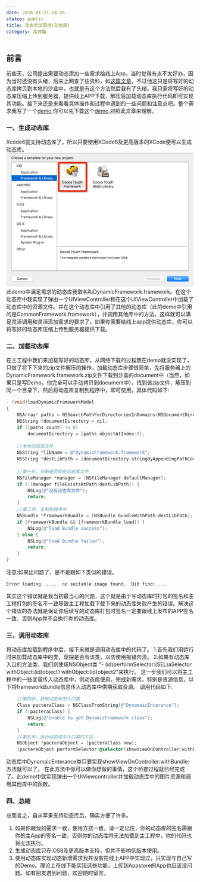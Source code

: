 ```yaml
---
date: 2016-01-21 14:26
status: public
title: 动态添加需求(动态库)
category: 高效篇
---
```


## 前言
前些天，公司提出需要动态添加一些需求给线上App，当时觉得有点不太好办，因为当时还没有头绪，后来上网查了些资料，如[这篇文章](http://blog.csdn.net/like7xiaoben/article/details/44081257)，不过他这只是将写好的动态库拷贝到本地的沙盒中，也就是有这个方法然后我有了头绪，我只需将写好的动态库压缩上传到服务器，提供线上APP下载，解压后加载动态库执行代码即可实现其功能。接下来还是来看看具体操作和过程中遇到的一些问题和注意点吧。整个需求我写了一个[demo](https://github.com/lyroger/DynamicDemo),你可以先下载这个[demo](https://github.com/lyroger/DynamicDemo),对照此文章来理解。
### 一、生成动态库
Xcode6就支持动态库了，所以只要使用XCode6及更高版本的XCode便可以生成动态库。
![](/images/9E729546-8D22-48A6-A3D7-88FBDD787DD9.png)
此demo中满足需求的动态库我取名叫DynamicFramework.framework。在这个动态库中我实现了弹出一个UIViewController和在这个UIViewController中加载了动态库中的资源文件。并在这个动态库中引用了其他的动态库（此的demo中引用的是CommonFramework.framework），并调用其他库中的方法。这样就可以满足灵活调用和灵活添加需求的要求了。如果你需要给线上app提供动态库，你可以将写好的动态库压缩上传到服务器提供下载。
### 二、加载动态库
在主工程中我们来加载写好的动态库，从网络下载的过程我在demo就没实现了，只做了将下下来的zip文件解压的操作，加载动态库步骤很简单，先将服务器上的DynamicFramework.framework.zip文件下载到沙盒的document中（当然，如果只是写Demo，你完全可以手动拷贝到document中），找到该zip文件，解压到同一个目录下，然后将动态库复制到程序中，即可使用，具体代码如下:
``` objective-c
- (void)loadDynamicFrameworkModel
{
    NSArray* paths = NSSearchPathForDirectoriesInDomains(NSDocumentDirectory,NSUserDomainMask,YES);
    NSString *documentDirectory = nil;
    if ([paths count] != 0)
        documentDirectory = [paths objectAtIndex:0];
    
    //本地动态库文件
    NSString *libName = @"DynamicFramework.framework";
    NSString *destLibPath = [documentDirectory stringByAppendingPathComponent:libName];
    
    //第一步，判断是否存在动态库文件
    NSFileManager *manager = [NSFileManager defaultManager];
    if (![manager fileExistsAtPath:destLibPath]) {
        NSLog(@"没有动态库文件");
        return;
    }
    //第三步，复制到程序中
    NSBundle *frameworkBundle = [NSBundle bundleWithPath:destLibPath];
    if (frameworkBundle && [frameworkBundle load]) {
        NSLog(@"load Bundle success");
    } else {
        NSLog(@"load Bundle failed");
        return;
    }
}
```
注意:如果出问题了，是不是跟如下类似的错误。
``` 
Error loading ...... no suitable image found.  Did find: ...
```
其实这个错误就是我当初最当心的问题，这个就是由于写动态库时打包的签名和主工程打包的签名不一致导致主工程加载下载下来的动态库失败产生的错误。解决这个错误的办法就是保证你后续写的动态库打包时签名一定要跟线上发布的APP签名一致，否则App并不会执行你的动态库。
### 三、调用动态库
将动态库加载到程序中后，接下来就是调用动态库中的代码了。
1.首先我们用运行时来加载动态库中的类，窥探是否有该类，以防使用报错奔溃。
2.如果有动态库入口的方法类，我们则使用NSObject类 "- (id)performSelector:(SEL)aSelector withObject:(id)object1 withObject:(id)object2"来执行。
这一步我们可以将主工程中的一些变量传入动态库中，供动态库使用，完成新需求。特别是资源信息，以下将frameworkBundle信息传入动态库中供期获取资源。
调用代码如下:
``` objective-c
    //第四步，获取动态库中入口类
    Class pacteraClass = NSClassFromString(@"DynamaicEnterance");
    if (!pacteraClass) {
        NSLog(@"Unable to get DynamicFramework class");
        return;
    }
    //第五步，执行动态库中入口类的方法
    NSObject *pacteraObject = [pacteraClass new];
    [pacteraObject performSelector:@selector(showViewOnController:withBundle:) withObject:self withObject:frameworkBundle];
```
动态库中DynamaicEnterance类只要实现showViewOnController:withBundle:方法就可以了。
在此方法中你可以做你想做的事情，这个桥接过程就已经完成了。此demo中就实现弹出一个UIViewcontroller并加载动态库中的图片资源和调用其他库中的函数。
### 四、总结
总而言之，自从苹果支持动态库后，确实方便了许多。
1. 如果你跟我的需求一致，使用方式一致，请一定记住，你的动态库的签名需跟你的主App的签名一致，否则你的动态库将无法加载到主工程中，你的代码也将无法执行。
2. 生成动态库只在iOS8及更高版本支持，但并不影响低版本使用。
3. 使用动态库实现动态新增需求我并没有在线上APP中实现过，只实现与自己写的Demo。理论上在线下能实现这些功能，上传到Appstore的App也应该没问题。如有朋友遇到问题，欢迎随时留言。